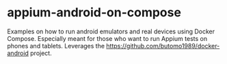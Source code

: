 # appium-android-on-compose

Examples on how to run android emulators and real devices using Docker Compose.
Especially meant for those who want to run Appium tests on phones and tablets.
Leverages the https://github.com/butomo1989/docker-android project.


